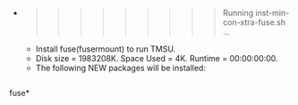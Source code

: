 * >>>>>>>>> Running inst-min-con-xtra-fuse.sh ...
  * Install fuse(fusermount) to run TMSU.
  * Disk size = 1983208K. Space Used = 4K. Runtime = 00:00:00:00.
  * The following NEW packages will be installed:
  ```bash
fuse*
  ```
